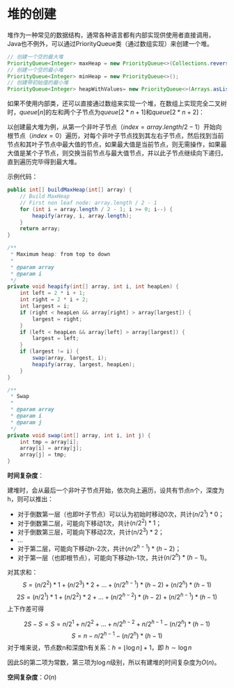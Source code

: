 # 堆的创建


堆作为一种常见的数据结构，通常各种语言都有内部实现供使用者直接调用，Java也不例外，可以通过PriorityQueue类（通过数组实现）来创建一个堆。

```java
// 创建一个空的最大堆
PriorityQueue<Integer> maxHeap = new PriorityQueue<>(Collections.reverseOrder());
// 创建一个空的最小堆
PriorityQueue<Integer> minHeap = new PriorityQueue<>();
// 创建带初始值的最小堆
PriorityQueue<Integer> heapWithValues= new PriorityQueue<>(Arrays.asList(3,1,2));
```

如果不使用内部类，还可以直接通过数组来实现一个堆，在数组上实现完全二叉树时，$queue[n]$的左和两个子节点为$queue[2*n+1]$和$queue[2*n+2]$：

以创建最大堆为例，从第一个非叶子节点（$index = array.length / 2 - 1$）开始向根节点（$index = 0$）遍历，对每个非叶子节点找到其左右子节点，然后找到当前节点和其叶子节点中最大值的节点，如果最大值是当前节点，则无需操作，如果最大值是某个子节点，则交换当前节点与最大值节点，并以此子节点继续向下递归，直到遍历完毕得到最大堆。

示例代码：

```java
public int[] buildMaxHeap(int[] array) {
    // Build MaxHeap
    // First non leaf node: array.length / 2 - 1
    for (int i = array.length / 2 - 1; i >= 0; i--) {
        heapify(array, i, array.length);
    }
    return array;
}

/**
 * Maximum heap: from top to down
 *
 * @param array
 * @param i
 */
private void heapify(int[] array, int i, int heapLen) {
    int left = 2 * i + 1;
    int right = 2 * i + 2;
    int largest = i;
    if (right < heapLen && array[right] > array[largest]) {
        largest = right;
    }
    if (left < heapLen && array[left] > array[largest]) {
        largest = left;
    }
    if (largest != i) {
        swap(array, largest, i);
        heapify(array, largest, heapLen);
    }
}

/**
 * Swap
 *
 * @param array
 * @param i
 * @param j
 */
private void swap(int[] array, int i, int j) {
    int tmp = array[i];
    array[i] = array[j];
    array[j] = tmp;
}
```

**时间复杂度**：

建堆时，会从最后一个非叶子节点开始，依次向上遍历，设共有节点n个，深度为h，则可以推出：
- 对于倒数第一层（也即叶子节点）可以认为初始时移动0次，共计$(n/2^1)*0$；
- 对于倒数第二层，可能向下移动1次，共计$(n/2^2)*1$；
- 对于倒数第三层，可能向下移动2次，共计$(n/2^3)*2$；
- ...
- 对于第二层，可能向下移动h-2次，共计$(n/2^{h-1} )*(h-2)$；
- 对于第一层（也即根节点），可能向下移动h-1次，共计$(n/2^{h} )*(h-1)$。

对其求和：
$$S=(n/2^2)*1+(n/2^3)*2+...+(n/2^{h-1} )*(h-2)+(n/2^{h} )*(h-1)$$
$$2S=(n/2^1)*1+(n/2^2)*2+...+(n/2^{h-2} )*(h-2)+(n/2^{h-1} )*(h-1)$$
上下作差可得

$$2S-S=S=n/2^1+n/2^2+...+n/2^{h-2}+n/2^{h-1}-(n/2^{h})*(h-1)$$
$$S=n-n/2^{h-1}-(n/2^{h})*(h-1)$$
对于堆来说，节点数n和深度h有关系：$h=\lfloor \log n \rfloor + 1$，即 $h \sim \log n$

因此S的第二项为常数，第三项为$\log n$级别，所以有建堆的时间复杂度为$O(n)$。

**空间复杂度**：$O(n)$
